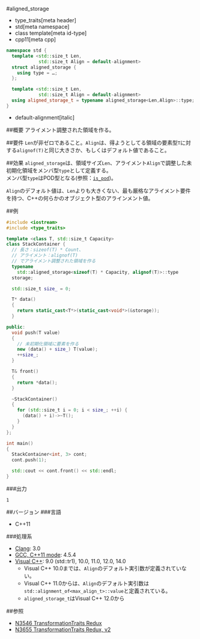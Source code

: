 #aligned_storage
* type_traits[meta header]
* std[meta namespace]
* class template[meta id-type]
* cpp11[meta cpp]

```cpp
namespace std {
  template <std::size_t Len,
            std::size_t Align = default-alignment>
  struct aligned_storage {
    using type = …;
  };

  template <std::size_t Len,
            std::size_t Align = default-alignment>
  using aligned_storage_t = typename aligned_storage<Len,Align>::type; // C++14
}
```
* default-alignment[italic]

##概要
アライメント調整された領域を作る。


##要件
`Len`が非ゼロであること。`Align`は、得ようとしてる領域の要素型`T`に対する`alignof(T)`と同じ大きさか、もしくはデフォルト値であること。


##効果
`aligned_storage`は、領域サイズ`Len`、アライメント`Align`で調整した未初期化領域をメンバ型`type`として定義する。  
メンバ型`type`はPOD型となる(参照：[`is_pod`](is_pod.md))。  

`Align`のデフォルト値は、`Len`よりも大きくない、最も厳格なアライメント要件を持つ、C++の何らかのオブジェクト型のアラインメント値。


##例
```cpp
#include <iostream>
#include <type_traits>

template <class T, std::size_t Capacity>
class StackContainer {
  // 長さ：sizeof(T) * Count、
  // アライメント：alignof(T)
  // でアライメント調整された領域を作る
  typename
    std::aligned_storage<sizeof(T) * Capacity, alignof(T)>::type
  storage;

  std::size_t size_ = 0;

  T* data()
  {
    return static_cast<T*>(static_cast<void*>(&storage));
  }

public:
  void push(T value)
  {
    // 未初期化領域に要素を作る
    new (data() + size_) T(value);
    ++size_;
  }

  T& front()
  {
    return *data();
  }

  ~StackContainer()
  {
    for (std::size_t i = 0; i < size_; ++i) {
      (data() + i)->~T();
    }
  }
};

int main()
{
  StackContainer<int, 3> cont;
  cont.push(1);

  std::cout << cont.front() << std::endl;
}
```

###出力
```
1
```

##バージョン
###言語
- C++11

###処理系
- [Clang](/implementation.md#clang): 3.0
- [GCC, C++11 mode](/implementation.md#gcc): 4.5.4
- [Visual C++](/implementation.md#visual_cpp): 9.0 (std::tr1), 10.0, 11.0, 12.0, 14.0
	- Visual C++ 10.0までは、`Align`のデフォルト実引数が定義されていない。
	- Visual C++ 11.0からは、`Align`のデフォルト実引数は`std::alignment_of<max_align_t>::value`と定義されている。
	- `aligned_storage_t`はVisual C++ 12.0から


##参照
- [N3546 TransformationTraits Redux](http://www.open-std.org/jtc1/sc22/wg21/docs/papers/2013/n3546.pdf)
- [N3655 TransformationTraits Redux, v2](http://www.open-std.org/jtc1/sc22/wg21/docs/papers/2013/n3655.pdf)

